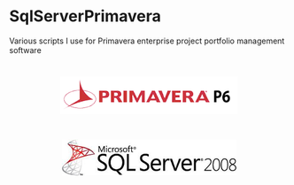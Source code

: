 # SqlServerPrimavera
Various scripts I use for Primavera enterprise project portfolio management software

<h1 align="center">
  <img src="Images/primavera.png" alt="MyPrimavera" />
</h1>

<h1 align="center">
  <img src="Images/sql_server.png" alt="MySqlServer" />
</h1>
